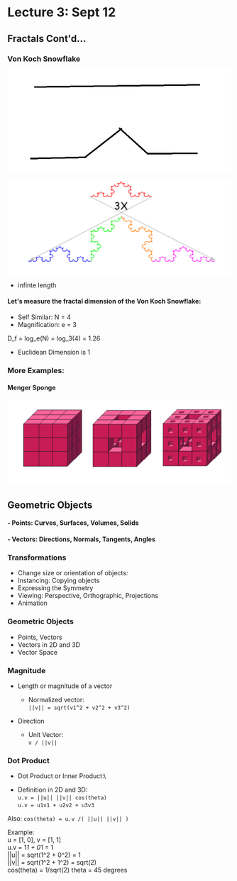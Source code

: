 # Lecture 3: Sept 12
## Fractals Cont'd...
### Von Koch Snowflake
![Von Koch Snowflake Steps](<images/Screenshot 2024-09-12 140838.png>)

![Von Koch Snowflake](<images/Screenshot 2024-09-12 141051.png>)

- infinte length

#### Let's measure the fractal dimension of the Von Koch Snowflake:

- Self Similar: N = 4
- Magnification: e = 3

D_f = log_e(N) = log_3(4) = 1.26

- Euclidean Dimension is 1

### More Examples: 
#### Menger Sponge
![Menger Sponge](<images/Screenshot 2024-09-12 141546.png>)

## Geometric Objects
#### - Points: Curves, Surfaces, Volumes, Solids
#### - Vectors: Directions, Normals, Tangents, Angles

### Transformations
- Change size or orientation of objects: 
- Instancing: Copying objects
- Expressing the Symmetry
- Viewing: Perspective, Orthographic, Projections
- Animation

### Geometric Objects
- Points, Vectors
- Vectors in 2D and 3D
- Vector Space

### Magnitude
- Length or magnitude of a vector
    - Normalized vector:\
    `||v|| = sqrt(v1^2 + v2^2 + v3^2)`

- Direction
    - Unit Vector:\
    `v / ||v||`

### Dot Product
- Dot Product or Inner Product:\

- Definition in 2D and 3D:\
`u.v = ||u|| ||v|| cos(theta)`\
`u.v = u1v1 + u2v2 + u3v3`

Also:
`cos(theta) = u.v /( ||u|| ||v|| )`

Example:\
u = [1, 0], v = [1, 1]\
u.v = 1*1 + 0*1 = 1\
||u|| = sqrt(1^2 + 0^2) = 1\
||v|| = sqrt(1^2 + 1^2) = sqrt(2)\
cos(theta) = 1/sqrt(2)
theta = 45 degrees